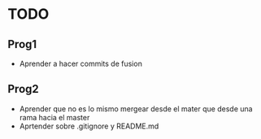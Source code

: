 # TODO
## Prog1
 * Aprender a hacer commits de fusion 

## Prog2
 * Aprender que no es lo mismo mergear desde el mater que desde una rama hacia el master
 * Aprtender sobre .gitignore y README.md
